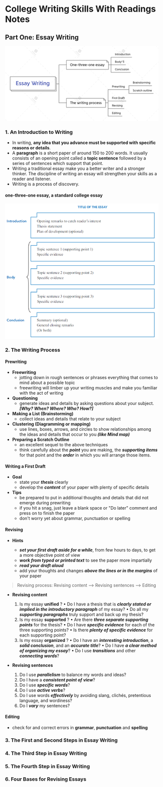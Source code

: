 # College Writing Skills With Readings Notes

## Part One: Essay Writing

![Part One Mind Map](./imgs/1.Essay-Writing.png)

### 1. An Introduction to Writing

- In writing, **any idea that you advance must be supported with specific reasons or details**.
- A **paragraph** is a short paper of around 150 to 200 words. It usually consists of an opening point called a **topic sentence** followed by a series of sentences which support that point.
- Writing a traditional essay make you a better writer and a stronger thinker. The discipline of writing an essay will strengthen your skills as a reader and listener.
- Writing is a process of discovery.

#### one-three-one essay, a standard college essay

![Diagram of an Essay](./imgs/diagram-of-an-essay.png)

### 2. The Writing Process

#### Prewriting

- **Freewriting**
  - jotting down in rough sentences or phrases everything that comes to mind about a possible topic
  - freewriting will limber up your writing muscles and make you familiar with the act of writing
- **Questioning**
  - generate ideas and details by asking questions about your subject. ***[Why? When? Where? Who? How?]***
- **Making a List (Brainstorming)**
  - collect ideas and details that relate to your subject
- **Clustering (Diagramming or mapping)**
  - use lines, boxes, arrows, and circles to show relationships among the ideas and details that occur to you ***(like Mind map)***
- **Preparing a Scratch Outline**
  - an excellent sequel to the above techniques
  - think carefully about the ***point*** you are making, the ***supporting items*** for that point and the ***order*** in which you will arrange those items.

#### Writing a First Draft

- **Goal**
  - state your ***thesis*** clearly
  - develop the ***content*** of your paper with plenty of specific details
- **Tips**
  - be prepared to put in additional thoughts and details that did not emerge during prewriting
  - if you hit a snag, just leave a blank space or "Do later" comment and press on to finish the paper
  - don't worry yet about grammar, punctuation or spelling

#### Revising

- **Hints**

  - ***set your first draft aside for a while***, from few hours to days, to get a more objective point of view
  - ***work from typed or printed text*** to see the paper more impartially
  - ***read your draft aloud***
  - add your thoughts and changes ***above the lines or in the margins*** of your paper

>  Revising process: Revising content --> Revising sentences --> Editing

- **Revising content**
  1. Is my essay **unified** ?
  • Do I have a thesis that is ***clearly stated or implied in the introductory paragraph*** of my essay?
  • Do all my ***supporting paragraphs*** truly support and back up my thesis?
  2. Is my essay **supported** ?
  • Are there ***three separate supporting points*** for the thesis?
  • Do I have ***specific evidence*** for each of the three supporting points?
  • Is there ***plenty of specific evidence*** for each supporting point?
  3. Is my essay **organized** ?
  • Do I have an ***interesting introduction***, a ***solid conclusion***, and an ***accurate title***?
  • Do I have ***a clear method of organizing my essay***?
  • Do I use ***transitions*** and other ***connecting words***?
  
- **Revising sentences**

  1. Do I use ***parallelism*** to balance my words and ideas?
  2. Do I have a ***consistent point of view***?
  3. Do I use ***specific words***?
  4. Do I use ***active verbs***?
  5. Do I use words ***effectively*** by avoiding slang, clichés, pretentious language, and wordiness?
  6. Do I ***vary*** my sentences?

#### Editing

- check for and correct errors in **grammar**, **punctuation** and **spelling**

### 3. The First and Second Steps in Essay Writing

### 4. The Third Step in Essay Writing

### 5. The Fourth Step in Essay Writing

### 6. Four Bases for Revising Essays







